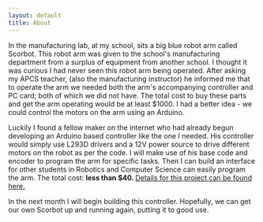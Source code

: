 ```yaml
---
layout: default
title: About
---
```



In the manufacturing lab, at my school, sits a big blue robot arm called Scorbot. This robot arm was given to the school's manufacturing department from a surplus of equipment from another school. I thought it was curious I had never seen this robot arm being operated. After asking my APCS teacher, (also the manufacturing instructor) he informed me that to operate the arm we needed both the arm's accompanying controller and PC card; both of which we did not have. The total cost to buy these parts and get the arm operating would be at least $1000. I had a better idea - we could control the motors on the arm using an Arduino.

Luckily I found a fellow maker on the internet who had already begun developing an Arduino based controller like the one I needed. His controller would simply use L293D drivers and a 12V power source to drive different motors on the robot as per the code. I will make use of his base code and encoder to program the arm for specific tasks. Then I can build an interface for other students in Robotics and Computer Science can easily program the arm. The total cost: <b>less than $40. </b> <a href="http://www.whatimade.today/my-name-is-scorbot/"> Details for this project can be found here.</a>


In the next month I will begin building this controller. Hopefully, we can get our own Scorbot up and running again, putting it to good use.
